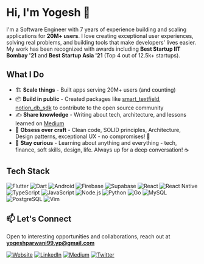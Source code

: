 
# Hi, I'm Yogesh 👋

I'm a Software Engineer with 7 years of experience building and scaling applications for **20M+ users**. I love creating exceptional user experiences, solving real problems, and building tools that make developers' lives easier. My work has been recognized with awards including **Best Startup IIT Bombay '21** and **Best Startup Asia '21** (Top 4 out of 12.5k+ startups).

## What I Do

- 🏗️ **Scale things** - Built apps serving 20M+ users (and counting)
- 📦 **Build in public** - Created packages like [smart_textfield](https://pub.dev/packages/smart_textfield), [notion_db_sdk](https://pub.dev/packages/notion_db_sdk) to contribute to the open source community
- ✍️ **Share knowledge** - Writing about tech, architecture, and lessons learned on [Medium](https://yogi7y.medium.com/)
- 🎯 **Obsess over craft** - Clean code, SOLID principles, Architecture, Design patterns, exceptional UX - no compromises! 💪
- 🧠 **Stay curious** - Learning about anything and everything - tech, finance, soft skills, design, life. Always up for a deep conversation! ☕

## Tech Stack

![Flutter](https://img.shields.io/badge/Flutter-%2302569B.svg?style=for-the-badge&logo=Flutter&logoColor=white)
![Dart](https://img.shields.io/badge/Dart-%230175C2.svg?style=for-the-badge&logo=Dart&logoColor=white)
![Android](https://img.shields.io/badge/Android-%233DDC84.svg?style=for-the-badge&logo=Android&logoColor=white)
![Firebase](https://img.shields.io/badge/Firebase-%23039BE5.svg?style=for-the-badge&logo=firebase)
![Supabase](https://img.shields.io/badge/Supabase-3ECF8E?style=for-the-badge&logo=supabase&logoColor=white)
![React](https://img.shields.io/badge/React-%2320232a.svg?style=for-the-badge&logo=react&logoColor=%2361DAFB)
![React Native](https://img.shields.io/badge/React_Native-%2320232a.svg?style=for-the-badge&logo=react&logoColor=%2361DAFB)
![TypeScript](https://img.shields.io/badge/TypeScript-%23007ACC.svg?style=for-the-badge&logo=typescript&logoColor=white)
![JavaScript](https://img.shields.io/badge/JavaScript-%23323330.svg?style=for-the-badge&logo=javascript&logoColor=%23F7DF1E)
![Node.js](https://img.shields.io/badge/Node.js-43853D?style=for-the-badge&logo=node.js&logoColor=white)
![Python](https://img.shields.io/badge/Python-3670A0?style=for-the-badge&logo=python&logoColor=ffdd54)
![Go](https://img.shields.io/badge/Go-%2300ADD8.svg?style=for-the-badge&logo=go&logoColor=white)
![MySQL](https://img.shields.io/badge/MySQL-%2300f.svg?style=for-the-badge&logo=mysql&logoColor=white)
![PostgreSQL](https://img.shields.io/badge/PostgreSQL-%23316192.svg?style=for-the-badge&logo=postgresql&logoColor=white)
![Vim](https://img.shields.io/badge/VIM-%2311AB00.svg?style=for-the-badge&logo=vim&logoColor=white)

## 📫 Let's Connect

Open to interesting opportunities and collaborations, reach out at **yogeshparwani99.yp@gmail.com**

[![Website](https://img.shields.io/badge/Website-yogi7y.com-4285F4?style=for-the-badge&logo=google-chrome&logoColor=white)](https://www.yogi7y.com/)
[![LinkedIn](https://img.shields.io/badge/LinkedIn-0077B5?style=for-the-badge&logo=linkedin&logoColor=white)](https://www.linkedin.com/in/yogi7y/)
[![Medium](https://img.shields.io/badge/Medium-12100E?style=for-the-badge&logo=medium&logoColor=white)](https://yogi7y.medium.com/)
[![Twitter](https://img.shields.io/badge/Twitter-1DA1F2?style=for-the-badge&logo=x&logoColor=white)](https://x.com/yogi_7y)

